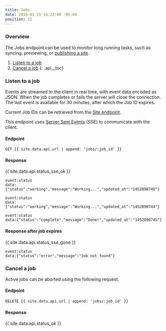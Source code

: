 ```yaml
---
title: Jobs
date: 2016-01-15 16:22:00 -05:00
position: 11
---
```


### Overview

The Jobs endpoint can be used to monitor long running tasks, such as syncing, previewing, or [publishing a site](/api/sites#publish-a-site).

1. [Listen to a job](#listen-to-a-job)
1. [Cancel a job](#cancel-a-job)
{: .api__toc}



### Listen to a job

Events are streamed to the client in real time, with event data encoded as JSON. When the job completes or fails the server will close the connection.  The last event is available for 30 minutes, after which the Job ID expires.

Current Job IDs can be retrieved from the [Site endpoint](https://learn.siteleaf.com/api/sites/#get-a-site).

This endpoint uses [Server Sent Events](https://html.spec.whatwg.org/multipage/comms.html#server-sent-events) (SSE) to communicate with the client.

#### Endpoint

~~~
GET {{ site.data.api.url | append: 'jobs/:job_id' }}
~~~

#### Response

{{ site.data.api.status_sse_ok }}
~~~
event:status
data:{"status":"working","message":"Working...","updated_at":"1452890740"}

event:status
data:{"status":"working","message":"Working...","updated_at":"1452890744"}

event:status
data:{"status":"complete","message":"Done!","updated_at":"1452890745"}
~~~

#### Response after job expires

{{ site.data.api.status_sse_gone }}
~~~
event:status
data:{"status":"error","message":"Job not found"}
~~~


### Cancel a job

Active jobs can be aborted using the following request.

#### Endpoint

~~~
DELETE {{ site.data.api.url | append: 'jobs/:job_id' }}
~~~

#### Response

{{ site.data.api.status_ok }}